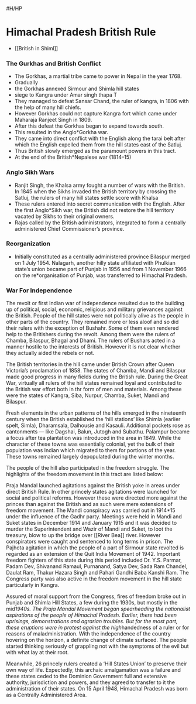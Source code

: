 #H/HP 
# Himachal Pradesh British Rule

* [[British in Shiml]]

### The Gurkhas and British Conflict
* The Gorkhas, a martial tribe came to power in Nepal in the year 1768. 
* Gradually 
 * the Gorkhas annexed Sirmour and Shimla hill states
 * siege to Kangra under Amar singh thapa T
 * They managed to defeat Sansar Chand, the ruler of kangra, in 1806 with the help of many hill chiefs. 
 * However Gorkhas could not capture Kangra fort which came under Maharaja Ranjeet Singh in 1809. 
 * After this defeat the Gorkhas began to expand towards south. 
  * This resulted in the Anglo*Gorkha war. 
  * They came into direct conflict with the English along the tarai belt after which the English expelled them from the hill states east of the Satluj. 
  * Thus British slowly emerged as the paramount powers in this tract.
* At the end of the British*Nepalese war (1814–15) 
### Anglo Sikh Wars
* Ranjit Singh, the Khalsa army fought a number of wars with the British. In 1845 when the Sikhs invaded the British territory by crossing the Satluj, the rulers of many hill states settle score with Khalsa
 * These rulers entered into secret communication with the English. After the first Anglo*Sikh war, the British did not restore the hill territory vacated by Sikhs to their original owners.
* Rajas called by the British administrators, integrated to form a centrally administered Chief Commissioner’s province. 
### Reorganization
* Initially constituted as a centrally administered province Bilaspur merged on 1 July 1954. Nalagarh, another hilly state affiliated with Phulkian state’s union became part of Punjab in 1956 and from 1 November 1966 on the re*organisation of Punjab, was transferred to Himachal Pradesh.
### War For Independence
The revolt or first Indian war of independence resulted due to the building up of political, social, economic, religious and military grievances against the British. People of the hill states were not politically alive as the people in other parts of the country. They remained more or less aloof and so did their rulers with the exception of Bushahr. Some of them even rendered help to the Britishers during the revolt. Among them were the rulers of Chamba, Bilaspur, Bhagal and Dhami. The rulers of Bushars acted in a manner hostile to the interests of British. However it is not clear whether they actually aided the rebels or not.

The British territories in the hill came under British Crown after Queen Victoria’s proclamation of 1858. The states of Chamba, Mandi and Bilaspur made good progress in many fields during the British rule. During the Great War, virtually all rulers of the hill states remained loyal and contributed to the British war effort both in thr form of men and materials. Among these were the states of Kangra, Siba, Nurpur, Chamba, Suket, Mandi and Bilaspur.

Fresh elements in the urban patterns of the hills emerged in the nineteenth century when the British established the ‘hill stations’ like Shimla (earlier spelt, Simla), Dharamsala, Dalhousie and Kasauli. Additional pockets rose as cantonments — like Dagshai, Balun, Jutogh and Subathu. Palampur became a focus after tea plantation was introduced in the area in 1849. While the character of these towns was essentially colonial, yet the bulk of their population was Indian which migrated to them for portions of the year. These towns remained largely depopulated during the winter months.

The people of the hill also participated in the freedom struggle. The highlights of the freedom movement in this tract are listed below:


 Praja Mandal launched agitations against the British yoke in areas under direct British Rule.
 In other princely states agitations were launched for social and political reforms. However these were directed more against the princes than against the British and as such were mere extensions of freedom movement.
 The Mandi conspiracy was carried out in 1914*15 under the influence of the Gadhr party. Meetings were held in Mandi and Suket states in December 1914 and January 1915 and it was decided to murder the Superintendent and Wazir of Mandi and Suket, to loot the treasury, blow to up the bridge over [[River Bea]] river. However conspirators were caught and sentenced to long terms in prison.
 The Pajhota agitation in which the people of a part of Sirmour state revolted is regarded as an extension of the Quit India Movement of 1942.
 Important freedom fighters of this state during this period included Dr. Y.S. Parmar, Padam Dev, Shivanand Ramaul, Purnanand, Satya Dev, Sada Ram Chandel, Daulat Ram, Thakur Hazara Singh and Pahari Gandhi Baba Kanshi Ram.
 The Congress party was also active in the freedom movement in the hill state particularly in Kangra.


Assured of moral support from the Congress, fires of freedom broke out in Punjab and Shimla Hill States, a few during the 1930s, but mostly in the mid*1940s. The Praja Mandal Movement began spearheading the nationalist aspirations of the people of Himachal Pradesh. Earlier, there had been uprisings, demonstrations and agrarian troubles. But for the most part, these eruptions were in protest against the high*handedness of a ruler or for reasons of maladministration. With the independence of the country hovering on the horizon, a definite change of climate surfaced. The people started thinking seriously of grappling not with the symptoms of the evil but with what lay at their root.

Meanwhile, 26 princely rulers created a ‘Hill States Union’ to preserve their own way of life. Expectedly, this archaic amalgamation was a failure and these states ceded to the Dominion Government full and extensive authority, jurisdiction and powers, and they agreed to transfer to it the administration of their states. On 15 April 1948, Himachal Pradesh was born as a Centrally Administered Area.
